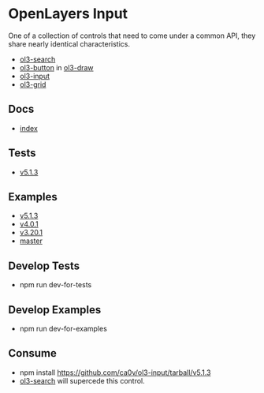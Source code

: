 # OpenLayers Input

One of a collection of controls that need to come under a common API, they share nearly identical characteristics.

-   [ol3-search](https://github.com/ca0v/ol3-search)
-   [ol3-button](https://github.com/ca0v/ol3-draw/blob/v5.1.3/ol3-draw/ol3-button.ts) in [ol3-draw](https://github.com/ca0v/ol3-draw)
-   [ol3-input](https://github.com/ca0v/ol3-input)
-   [ol3-grid](https://github.com/ca0v/ol3-grid)

## Docs

-   [index](https://rawgit.com/ca0v/ol3-input/v5.1.3/built/docs/modules/_index_.html)

## Tests

-   [v5.1.3](https://rawgit.com/ca0v/ol3-input/v5.1.3/loaders/tests.html)

## Examples

-   [v5.1.3](https://rawgit.com/ca0v/ol3-input/v5.1.3/loaders/examples.html)
-   [v4.0.1](https://rawgit.com/ca0v/ol3-input/v4.0.1/rawgit.html)
-   [v3.20.1](https://rawgit.com/ca0v/ol3-input/v3.20.1/rawgit.html)
-   [master](https://rawgit.com/ca0v/ol3-input/master/rawgit.html)

## Develop Tests

-   npm run dev-for-tests

## Develop Examples

-   npm run dev-for-examples

## Consume

-   npm install https://github.com/ca0v/ol3-input/tarball/v5.1.3
-   [ol3-search](https://github.com/ca0v/ol3-search) will supercede this control.
